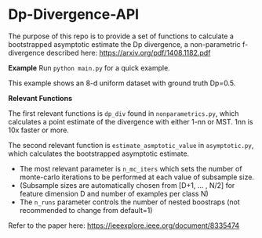 # Dp-Divergence-API

The purpose of this repo is to provide a set of functions to calculate a bootstrapped asymptotic estimate the Dp divergence, a non-parametric f-divergence described here: https://arxiv.org/pdf/1408.1182.pdf


**Example**
Run `python main.py` for a quick example.

This example shows an 8-d uniform dataset with ground truth Dp=0.5. 


**Relevant Functions**

The first relevant functions is `dp_div` found in `nonparametrics.py`, which calculates a point estimate of the divergence with either 1-nn or MST. 
1nn is 10x faster or more.

The second relevant function is `estimate_asmptotic_value` in `asymptotic.py`, which calculates the bootstrapped asymptotic estimate.

- The most relevant parameter is `n_mc_iters` which sets the number of monte-carlo iterations to be performed at each value of subsample size. 
- (Subsample sizes are automatically chosen from [D+1, ... , N/2] for feature dimension D and number of examples per class N)
- The `n_runs` parameter controls the number of nested boostraps (not recommended to change from default=1)

Refer to the paper here: https://ieeexplore.ieee.org/document/8335474